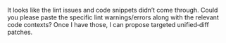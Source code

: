 It looks like the lint issues and code snippets didn’t come through. Could you please paste the specific lint warnings/errors along with the relevant code contexts? Once I have those, I can propose targeted unified‑diff patches.